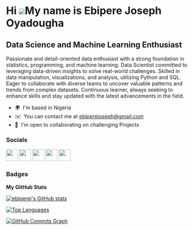 Hi ![](https://user-images.githubusercontent.com/18350557/176309783-0785949b-9127-417c-8b55-ab5a4333674e.gif)My name is Ebipere Joseph Oyadougha
===============================================================================================================================================

Data Science and Machine Learning Enthusiast
-------------------

Passionate and detail-oriented data enthusiast with a strong foundation in statistics, programming, and machine learning. Data Scientist committed to leveraging data-driven insights to solve real-world challenges. Skilled in data manipulation, visualizations, and analysis, utilizing Python and SQL. Eager to collaborate with diverse teams to uncover valuable patterns and trends from complex datasets. Continuous learner, always seeking to enhance skills and stay updated with the latest advancements in the field.


* 🌍  I'm based in Nigeria
* ✉️  You can contact me at [ebiperejoseph@gmail.com](mailto:ebiperejoseph@gmail.com)
* 🤝  I'm open to collaborating on challenging Projects


### Socials

<p align="left"> <a href="https://www.github.com/ebiperej" target="_blank" rel="noreferrer"><img src="https://raw.githubusercontent.com/danielcranney/readme-generator/main/public/icons/socials/github.svg" width="32" height="32" /></a> <a href="https://www.linkedin.com/in/joseph-oyadougha-2503186a/" target="_blank" rel="noreferrer"><img src="https://raw.githubusercontent.com/danielcranney/readme-generator/main/public/icons/socials/linkedin.svg" width="32" height="32" /></a> <a href="http://www.medium.com/@joyadongha" target="_blank" rel="noreferrer"><img src="https://raw.githubusercontent.com/danielcranney/readme-generator/main/public/icons/socials/medium.svg" width="32" height="32" /></a> <a href="https://www.stackoverflow.com/users/19140085/joseph-ebipere" target="_blank" rel="noreferrer"><img src="https://raw.githubusercontent.com/danielcranney/readme-generator/main/public/icons/socials/stackoverflow.svg" width="32" height="32" /></a> <a href="https://www.twitter.com/ebipere_j" target="_blank" rel="noreferrer"><img src="https://raw.githubusercontent.com/danielcranney/readme-generator/main/public/icons/socials/twitter.svg" width="32" height="32" /></a></p>

### Badges

<b>My GitHub Stats</b>

<a href="http://www.github.com/ebiperej"><img src="https://github-readme-stats.vercel.app/api?username=ebiperej&show_icons=true&hide=stars,issues,&count_private=true&title_color=ffffff&text_color=f97316&icon_color=0891b2&bg_color=1c1917&hide_border=true&show_icons=true" alt="ebiperej's GitHub stats" /></a>

<a href="https://github.com/ebiperej" align="left"><img src="https://github-readme-stats.vercel.app/api/top-langs/?username=ebiperej&langs_count=10&title_color=ffffff&text_color=f97316&icon_color=0891b2&bg_color=1c1917&hide_border=true&locale=en&custom_title=Top%20%Languages" alt="Top Languages" /></a>

<a href="http://www.github.com/ebiperej"><img src="https://activity-graph.herokuapp.com/graph?username=ebiperej&bg_color=1c1917&color=f97316&line=0891b2&point=f97316&area_color=1c1917&area=true&hide_border=true&custom_title=GitHub%20Commits%20Graph" alt="GitHub Commits Graph" /></a>



